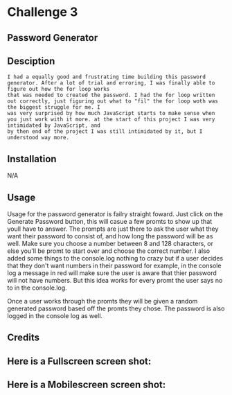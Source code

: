 # Challenge 3
## Password Generator

## Desciption 
    I had a equally good and frustrating time building this password generator. After a lot of trial and erroring, I was finally able to figure out how the for loop works 
    that was needed to created the password. I had the for loop written out correctly, just figuring out what to "fil" the for loop woth was the biggest struggle for me. I 
    was very surprised by how much JavaScript starts to make sense when you just work with it more. at the start of this project I was very intimidated by JavaScript, and 
    by then end of the project I was still intimidated by it, but I understood way more. 
## Installation
 
N/A
 
## Usage
 
Usage for the password generator is failry straight foward. Just click on the Generate Password button, this will casue a few promts to show up that youll have to answer. 
The prompts are just there to ask the user what they want their password to consist of, and how long the password will be as well. Make sure you choose a number between 8
 and 128 characters, or else you'll be promt to start over and choose the correct number. I also added some things to the console.log nothing to crazy but if a user decides
 that they don't want numbers in their password for example, in the console log a message in red will make sure the user is aware that thier password will not have numbers.
 But this idea works for every promt the user says no to in the console.log. 

 Once a user works through the promts they will be given a random generated password based off the promts they chose. The password is also logged in the console log as well. 

## Credits 





## Here is a Fullscreen screen shot:

## Here is a Mobilescreen screen shot:
